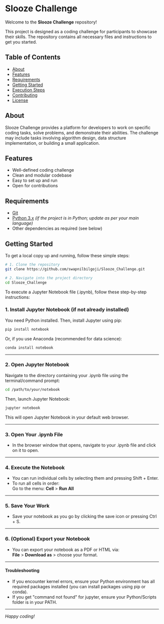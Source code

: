 # Slooze Challenge

Welcome to the **Slooze Challenge** repository!

This project is designed as a coding challenge for participants to showcase their skills. The repository contains all necessary files and instructions to get you started.

## Table of Contents

- [About](#about)
- [Features](#features)
- [Requirements](#requirements)
- [Getting Started](#getting-started)
- [Execution Steps](#execution-steps)
- [Contributing](#contributing)
- [License](#license)

## About

Slooze Challenge provides a platform for developers to work on specific coding tasks, solve problems, and demonstrate their abilities. The challenge may include tasks involving algorithm design, data structure implementation, or building a small application.

## Features

- Well-defined coding challenge
- Clean and modular codebase
- Easy to set up and run
- Open for contributions

## Requirements

- [Git](https://git-scm.com/)
- [Python 3.x](https://www.python.org/) *(if the project is in Python; update as per your main language)*
- Other dependencies as required (see below)

## Getting Started

To get a local copy up and running, follow these simple steps:

```bash
# 1. Clone the repository
git clone https://github.com/swapnilbilgoji/Slooze_Challenge.git

# 2. Navigate into the project directory
cd Slooze_Challenge
```
To execute a Jupyter Notebook file (.ipynb), follow these step-by-step instructions:

### 1. Install Jupyter Notebook (if not already installed)

You need Python installed. Then, install Jupyter using pip:

```bash
pip install notebook
```

Or, if you use Anaconda (recommended for data science):

```bash
conda install notebook
```

---

### 2. Open Jupyter Notebook

Navigate to the directory containing your .ipynb file using the terminal/command prompt:

```bash
cd /path/to/your/notebook
```

Then, launch Jupyter Notebook:

```bash
jupyter notebook
```

This will open Jupyter Notebook in your default web browser.

---

### 3. Open Your .ipynb File

- In the browser window that opens, navigate to your .ipynb file and click on it to open.

---

### 4. Execute the Notebook

- You can run individual cells by selecting them and pressing Shift + Enter.
- To run all cells in order:  
  Go to the menu: **Cell** > **Run All**

---

### 5. Save Your Work

- Save your notebook as you go by clicking the save icon or pressing Ctrl + S.

---

### 6. (Optional) Export your Notebook

- You can export your notebook as a PDF or HTML via:  
  **File** > **Download as** > choose your format.

---

#### Troubleshooting

- If you encounter kernel errors, ensure your Python environment has all required packages installed (you can install packages using pip or conda).
- If you get "command not found" for jupyter, ensure your Python/Scripts folder is in your PATH.

---

*Happy coding!*

